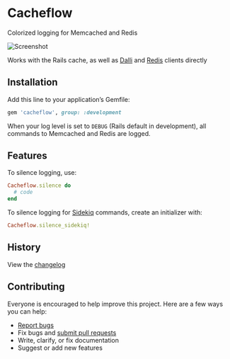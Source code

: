 # Cacheflow

Colorized logging for Memcached and Redis

![Screenshot](https://gist.githubusercontent.com/ankane/64d630db934c5222587794232a690864/raw/880b70fdbd2d11ccc8475f4616397184918852e8/console.png)

Works with the Rails cache, as well as [Dalli](https://github.com/petergoldstein/dalli) and [Redis](https://github.com/redis/redis-rb) clients directly

## Installation

Add this line to your application’s Gemfile:

```ruby
gem 'cacheflow', group: :development
```

When your log level is set to `DEBUG` (Rails default in development), all commands to Memcached and Redis are logged.

## Features

To silence logging, use:

```ruby
Cacheflow.silence do
  # code
end
```

To silence logging for [Sidekiq](https://github.com/mperham/sidekiq) commands, create an initializer with:

```ruby
Cacheflow.silence_sidekiq!
```

## History

View the [changelog](https://github.com/ankane/cacheflow/blob/master/CHANGELOG.md)

## Contributing

Everyone is encouraged to help improve this project. Here are a few ways you can help:

- [Report bugs](https://github.com/ankane/cacheflow/issues)
- Fix bugs and [submit pull requests](https://github.com/ankane/cacheflow/pulls)
- Write, clarify, or fix documentation
- Suggest or add new features
